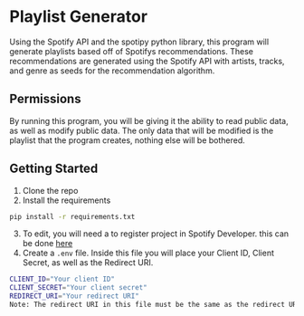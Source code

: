 # Playlist Generator

Using the Spotify API and the spotipy python library, this program will generate playlists based off of Spotifys recommendations. These recommendations are generated using the Spotify API with artists, tracks, and genre as seeds for the recommendation algorithm.

## Permissions

By running this program, you will be giving it the ability to read public data, as well as modify public data. The only data that will be modified is the playlist that the program creates, nothing else will be bothered.

## Getting Started
1. Clone the repo
2. Install the requirements 
```sh
pip install -r requirements.txt
```
3. To edit, you will need a to register project in Spotify Developer. this can be done [here](https://developer.spotify.com/dashboard/applications)
4. Create a ```.env``` file. Inside this file you will place your Client ID, Client Secret, as well as the Redirect URI.
```sh
CLIENT_ID="Your client ID"
CLIENT_SECRET="Your client secret"
REDIRECT_URI="Your redirect URI"
Note: The redirect URI in this file must be the same as the redirect URI that you put in the dashboard when registering the program